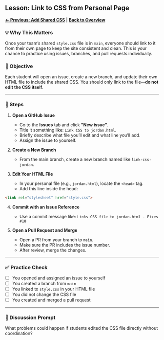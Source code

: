 ## Lesson: Link to CSS from Personal Page

**[← Previous: Add Shared CSS](github-collaboration-lv14.md)** | **[Back to Overview](README.md)**

### 💡 Why This Matters

Once your team’s shared `style.css` file is in `main`, everyone should link to it from their own page to keep the site consistent and clean. This is your chance to practice using issues, branches, and pull requests individually.

### 🎯 Objective

Each student will open an issue, create a new branch, and update their own HTML file to include the shared CSS. You should only link to the file—**do not edit the CSS itself**.

---

### 👣 Steps

1. **Open a GitHub Issue**

   * Go to the **Issues** tab and click **"New issue"**.
   * Title it something like: `Link CSS to jordan.html`.
   * Briefly describe what file you’ll edit and what line you’ll add.
   * Assign the issue to yourself.

2. **Create a New Branch**

   * From the main branch, create a new branch named like `link-css-jordan`.

3. **Edit Your HTML File**

   * In your personal file (e.g., `jordan.html`), locate the `<head>` tag.
   * Add this line inside the head:

```html
<link rel="stylesheet" href="style.css">
```

4. **Commit with an Issue Reference**

   * Use a commit message like: `Links CSS file to jordan.html - Fixes #18`

5. **Open a Pull Request and Merge**

   * Open a PR from your branch to `main`.
   * Make sure the PR includes the issue number.
   * After review, merge the changes.

---

### ✅ Practice Check

* [ ] You opened and assigned an issue to yourself
* [ ] You created a branch from `main`
* [ ] You linked to `style.css` in your HTML file
* [ ] You did not change the CSS file
* [ ] You created and merged a pull request

---

### 💬 Discussion Prompt

What problems could happen if students edited the CSS file directly without coordination?
